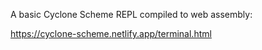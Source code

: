 A basic Cyclone Scheme REPL compiled to web assembly:

https://cyclone-scheme.netlify.app/terminal.html
